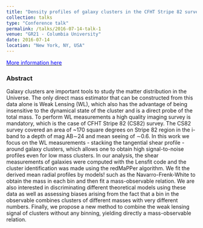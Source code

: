 ```yaml
---
title: "Density profiles of galaxy clusters in the CFHT Stripe 82 survey from weak gravitational lensing"
collection: talks
type: "Conference talk"
permalink: /talks/2016-07-14-talk-1
venue: "GR21 - Columbia University"
date: 2016-07-14
location: "New York, NY, USA"
---
```


[<span style="color:blue"> More information here</span>](http://www.gr21.org/)

### Abstract

Galaxy clusters are important tools to study the matter distribution in the Universe. The only direct mass estimator that can be constructed from this data alone is Weak Lensing (WL), which also has the advantage of being insensitive to the dynamical state of the cluster and is a direct probe of the total mass. To perform WL measurements a high quality imaging survey is mandatory, which is the case of CFHT Stripe 82 (CS82) survey. The CS82 survey covered an area of ~170 square degrees on Stripe 82 region in the i-band to a depth of mag AB∼24 and mean seeing of ∼0.6. In this work we focus on the WL measurements - stacking the tangential shear profile - around galaxy clusters, which allows one to obtain high signal-to-noise profiles even for low mass clusters. In our analysis, the shear measurements of galaxies were computed with the Lensfit code and the cluster identification was made using the redMaPPer algorithm. We fit the derived mean radial profiles by models! such as the Navarro-Frenk-White to obtain the mass in each bin and then fit a mass-observable relation. We are also interested in discriminating different theoretical models using these data as well as assessing biases arising from the fact that a bin in the observable combines clusters of different masses with very different numbers. Finally, we propose a new method to combine the weak lensing signal of clusters without any binning, yielding directly a mass-observable relation.
